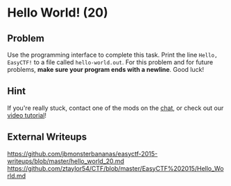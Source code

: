 # Hello World! (20)

## Problem

Use the programming interface to complete this task. Print the line `Hello, EasyCTF!` to a file called `hello-world.out`. For this problem and for future problems,&nbsp;**make sure your program ends with a newline**. Good luck!

## Hint

If you're really stuck, contact one of the mods on the [chat](https://www.easyctf.com/chat), or check out our [video tutorial](https://www.youtube.com/watch?v=GP1ZfzRSclQ)!

## External Writeups

https://github.com/jbmonsterbananas/easyctf-2015-writeups/blob/master/hello_world_20.md
https://github.com/ztaylor54/CTF/blob/master/EasyCTF%202015/Hello_World.md
